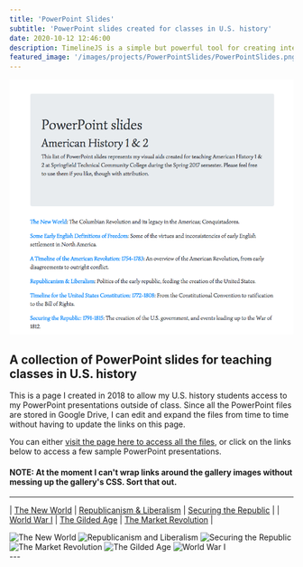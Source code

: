 ```yaml
---
title: 'PowerPoint Slides'
subtitle: 'PowerPoint slides created for classes in U.S. history'
date: 2020-10-12 12:46:00
description: TimelineJS is a simple but powerful tool for creating interactive timelines that can be embedded in your web pages and LMS modules.
featured_image: '/images/projects/PowerPointSlides/PowerPointSlides.png'
---
```


![Screenshot of the PowerPoint Slides page](/images/projects/PowerPointSlides/PowerPointSlides.png)

## A collection of PowerPoint slides for teaching classes in U.S. history

This is a page I created in 2018 to allow my U.S. history students access to my PowerPoint presentations outside of class. Since all the PowerPoint files are stored in Google Drive, I can edit and expand the files from time to time without having to update the links on this page.

You can either [visit the page here to access all the files](https://pulamusic.github.io/PowerPointSlides.html), or click on the links below to access a few sample PowerPoint presentations.

#### NOTE: At the moment I can't wrap links around the gallery images without messing up the gallery's CSS. Sort that out.

---

| <a href="https://drive.google.com/file/d/0B5cgBL0rA89DV1dfb1pUQjhYQkU/view" target="_blank">The New World</a> | <a href="https://drive.google.com/file/d/0B5cgBL0rA89DX2hzQnUyR25SX00/view" target="_blank">Republicanism &amp; Liberalism</a> | <a href="https://drive.google.com/file/d/0B5cgBL0rA89DRzZnbFJXYjVlYXM/view" target="_blank">Securing the Republic</a> |
| <a href="https://docs.google.com/presentation/d/1BAKQAqgqFbVG-6WlrjjptX5WKSJbTo7mE-Ww8QK6x0A/edit" target="_blank">World War I</a> | <a href="https://drive.google.com/file/d/0B5cgBL0rA89Db0gteGMxLVlyREk/view" target="_blank">The Gilded Age</a> | <a href="https://drive.google.com/file/d/0B5cgBL0rA89DVHB4OFVhdm5ib0U/view" target="_blank">The Market Revolution</a> |

<div class="gallery" data-columns="3">
  <img src="/id-portfolio/images/projects/PowerPointSlides/slides1.png" alt="The New World">
  <img src="/id-portfolio/images/projects/PowerPointSlides/slides2.png" alt="Republicanism and Liberalism">
	<img src="/id-portfolio/images/projects/PowerPointSlides/slides3.png" alt="Securing the Republic">
	<img src="/id-portfolio/images/projects/PowerPointSlides/slides4.png" alt="The Market Revolution">
  <img src="/id-portfolio/images/projects/PowerPointSlides/slides5.png" alt="The Gilded Age">
  <img src="/id-portfolio/images/projects/PowerPointSlides/slides6.png" alt="World War I">
</div>
---
